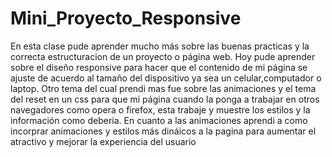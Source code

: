 # Mini_Proyecto_Responsive
En esta clase pude aprender mucho más sobre las buenas practicas y la correcta estructuracion de un proyecto o página web. Hoy pude aprender sobre el diseño responsive para hacer que el contenido de mi página se ajuste de acuerdo al tamaño del dispositivo ya sea un celular,computador o laptop.
Otro tema del cual prendi mas fue sobre las animaciones y el tema del reset en un css para que mi página cuando la ponga a trabajar en otros navegadores como opera o firefox, esta trabaje y muestre los estilos y la información como deberia. En cuanto a las animaciones aprendi a como incorprar animaciones y estilos más dináicos a la pagina para aumentar el atractivo y mejorar la experiencia del usuario
